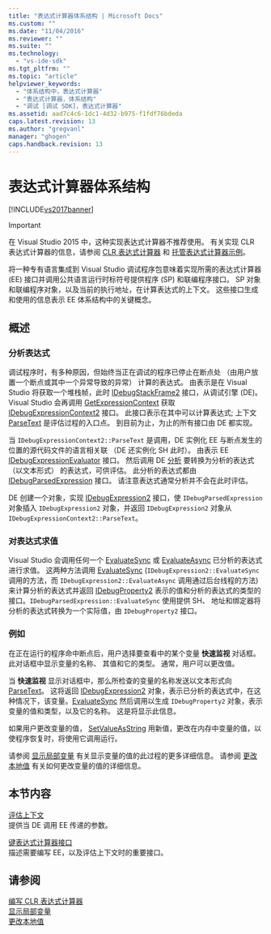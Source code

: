 ```yaml
---
title: "表达式计算器体系结构 | Microsoft Docs"
ms.custom: ""
ms.date: "11/04/2016"
ms.reviewer: ""
ms.suite: ""
ms.technology: 
  - "vs-ide-sdk"
ms.tgt_pltfrm: ""
ms.topic: "article"
helpviewer_keywords: 
  - "体系结构中，表达式计算器"
  - "表达式计算器，体系结构"
  - "调试 [调试 SDK]，表达式计算器"
ms.assetid: aad7c4c6-1dc1-4d32-b975-f1fdf76bdeda
caps.latest.revision: 13
ms.author: "gregvanl"
manager: "ghogen"
caps.handback.revision: 13
---
```

# 表达式计算器体系结构
[!INCLUDE[vs2017banner](../../code-quality/includes/vs2017banner.md)]

> [!IMPORTANT]
>  在 Visual Studio 2015 中，这种实现表达式计算器不推荐使用。 有关实现 CLR 表达式计算器的信息，请参阅 [CLR 表达式计算器](https://github.com/Microsoft/ConcordExtensibilitySamples/wiki/CLR-Expression-Evaluators) 和 [托管表达式计算器示例](https://github.com/Microsoft/ConcordExtensibilitySamples/wiki/Managed-Expression-Evaluator-Sample)。  
  
 将一种专有语言集成到 Visual Studio 调试程序包意味着实现所需的表达式计算器 \(EE\) 接口并调用公共语言运行时标符号提供程序 \(SP\) 和联编程序接口。 SP 对象和联编程序对象，以及当前的执行地址，在计算表达式的上下文。 这些接口生成和使用的信息表示 EE 体系结构中的关键概念。  
  
## 概述  
  
### 分析表达式  
 调试程序时，有多种原因，但始终当正在调试的程序已停止在断点处 （由用户放置一个断点或其中一个异常导致的异常） 计算的表达式。 由表示是在 Visual Studio 将获取一个堆栈帧，此时 [IDebugStackFrame2](../../extensibility/debugger/reference/idebugstackframe2.md) 接口，从调试引擎 \(DE\)。 Visual Studio 会再调用 [GetExpressionContext](../../extensibility/debugger/reference/idebugstackframe2-getexpressioncontext.md) 获取 [IDebugExpressionContext2](../../extensibility/debugger/reference/idebugexpressioncontext2.md) 接口。 此接口表示在其中可以计算表达式; 上下文 [ParseText](../../extensibility/debugger/reference/idebugexpressioncontext2-parsetext.md) 是评估过程的入口点。 到目前为止，为止的所有接口由 DE 都实现。  
  
 当 `IDebugExpressionContext2::ParseText` 是调用，DE 实例化 EE 与断点发生的位置的源代码文件的语言相关联 （DE 还实例化 SH 此时）。 由表示 EE [IDebugExpressionEvaluator](../../extensibility/debugger/reference/idebugexpressionevaluator.md) 接口。 然后调用 DE [分析](../../extensibility/debugger/reference/idebugexpressionevaluator-parse.md) 要转换为分析的表达式 （以文本形式） 的表达式，可供评估。 此分析的表达式都由 [IDebugParsedExpression](../../extensibility/debugger/reference/idebugparsedexpression.md) 接口。 请注意表达式通常分析并不会在此时评估。  
  
 DE 创建一个对象，实现 [IDebugExpression2](../../extensibility/debugger/reference/idebugexpression2.md) 接口，使 `IDebugParsedExpression` 对象插入 `IDebugExpression2` 对象，并返回 `IDebugExpression2` 对象从 `IDebugExpressionContext2::ParseText`。  
  
### 对表达式求值  
 Visual Studio 会调用任何一个 [EvaluateSync](../../extensibility/debugger/reference/idebugexpression2-evaluatesync.md) 或 [EvaluateAsync](../../extensibility/debugger/reference/idebugexpression2-evaluateasync.md) 已分析的表达式进行求值。 这两种方法调用 [EvaluateSync](../../extensibility/debugger/reference/idebugparsedexpression-evaluatesync.md) \(`IDebugExpression2::EvaluateSync` 调用的方法，而 `IDebugExpression2::EvaluateAsync` 调用通过后台线程的方法\) 来计算分析的表达式并返回 [IDebugProperty2](../../extensibility/debugger/reference/idebugproperty2.md) 表示的值和分析的表达式的类型的接口。`IDebugParsedExpression::EvaluateSync` 使用提供 SH、 地址和绑定器将分析的表达式转换为一个实际值，由 `IDebugProperty2` 接口。  
  
### 例如  
 在正在运行的程序命中断点后，用户选择要查看中的某个变量 **快速监视** 对话框。 此对话框中显示变量的名称、 其值和它的类型。 通常，用户可以更改值。  
  
 当 **快速监视** 显示对话框中，那么所检查的变量的名称发送以文本形式向 [ParseText](../../extensibility/debugger/reference/idebugexpressioncontext2-parsetext.md)。 这将返回 [IDebugExpression2](../../extensibility/debugger/reference/idebugexpression2.md) 对象，表示已分析的表达式中，在这种情况下，该变量。[EvaluateSync](../../extensibility/debugger/reference/idebugexpression2-evaluatesync.md) 然后调用以生成 `IDebugProperty2` 对象，表示变量的值和类型，以及它的名称。 这是将显示此信息。  
  
 如果用户更改变量的值， [SetValueAsString](../../extensibility/debugger/reference/idebugproperty2-setvalueasstring.md) 用新值，更改在内存中变量的值，以使程序恢复时，将使用它调用运行。  
  
 请参阅 [显示局部变量](../../extensibility/debugger/displaying-locals.md) 有关显示变量的值的此过程的更多详细信息。 请参阅 [更改本地值](../../extensibility/debugger/changing-the-value-of-a-local.md) 有关如何更改变量的值的详细信息。  
  
## 本节内容  
 [评估上下文](../../extensibility/debugger/evaluation-context.md)  
 提供当 DE 调用 EE 传递的参数。  
  
 [键表达式计算器接口](../../extensibility/debugger/key-expression-evaluator-interfaces.md)  
 描述需要编写 EE，以及评估上下文时的重要接口。  
  
## 请参阅  
 [编写 CLR 表达式计算器](../../extensibility/debugger/writing-a-common-language-runtime-expression-evaluator.md)   
 [显示局部变量](../../extensibility/debugger/displaying-locals.md)   
 [更改本地值](../../extensibility/debugger/changing-the-value-of-a-local.md)